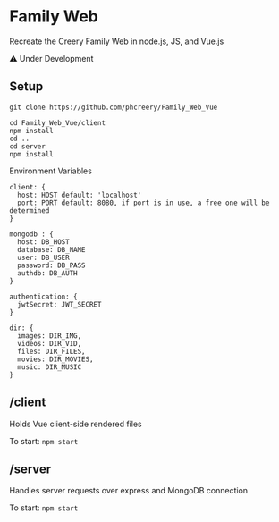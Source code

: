 # Family Web

Recreate the Creery Family Web in node.js, JS, and Vue.js

:warning: Under Development

## Setup

```
git clone https://github.com/phcreery/Family_Web_Vue

cd Family_Web_Vue/client
npm install
cd ..
cd server
npm install
```


Environment Variables

```
client: {
  host: HOST default: 'localhost'
  port: PORT default: 8080, if port is in use, a free one will be determined
}

mongodb : {
  host: DB_HOST
  database: DB_NAME
  user: DB_USER
  password: DB_PASS
  authdb: DB_AUTH
}

authentication: {
  jwtSecret: JWT_SECRET
}

dir: {
  images: DIR_IMG,
  videos: DIR_VID,
  files: DIR_FILES,
  movies: DIR_MOVIES,
  music: DIR_MUSIC
}
```

## /client

Holds Vue client-side rendered files

To start: `npm start`

## /server

Handles server requests over express and MongoDB connection

To start: `npm start`


